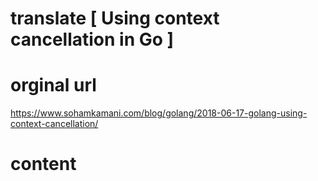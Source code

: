 # translate [ Using context cancellation in Go ]
# orginal url
https://www.sohamkamani.com/blog/golang/2018-06-17-golang-using-context-cancellation/

# content

